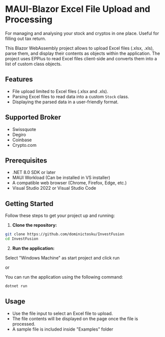 # MAUI-Blazor Excel File Upload and Processing
For managing and analysing your stock and cryptos in one place. Useful for filling out tax return.

This Blazor WebAssembly project allows to upload Excel files (.xlsx, .xls), parse them, and display their contents as objects within the application. The project uses EPPlus to read Excel files client-side and converts them into a list of custom class objects.

## Features

- File upload limited to Excel files (.xlsx and .xls).
- Parsing Excel files to read data into a custom `Stock` class.
- Displaying the parsed data in a user-friendly format.

## Supported Broker
- Swissquote
- Degiro
- Coinbase
- Crypto.com

## Prerequisites

- .NET 8.0 SDK or later
- MAUI Workload (Can be installed in VS installer)
- A compatible web browser (Chrome, Firefox, Edge, etc.)
- Visual Studio 2022 or Visual Studio Code

## Getting Started

Follow these steps to get your project up and running:

1. **Clone the repository:**

```bash
git clone https://github.com/dominictosku/InvestFusion
cd InvestFusion
```

2. **Run the application:**

Select "Windows Machine" as start project and click run

or

You can run the application using the following command:

```bash
dotnet run
````

## Usage
- Use the file input to select an Excel file to upload.
- The file contents will be displayed on the page once the file is processed.
- A sample file is included inside "Examples" folder
